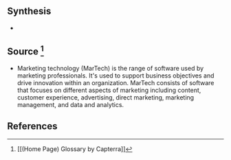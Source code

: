 ## Synthesis
- 
## Source [^1]
- Marketing technology (MarTech) is the range of software used by marketing professionals. It's used to support business objectives and drive innovation within an organization. MarTech consists of software that focuses on different aspects of marketing including content, customer experience, advertising, direct marketing, marketing management, and data and analytics.
## References

[^1]: [[(Home Page) Glossary by Capterra]]